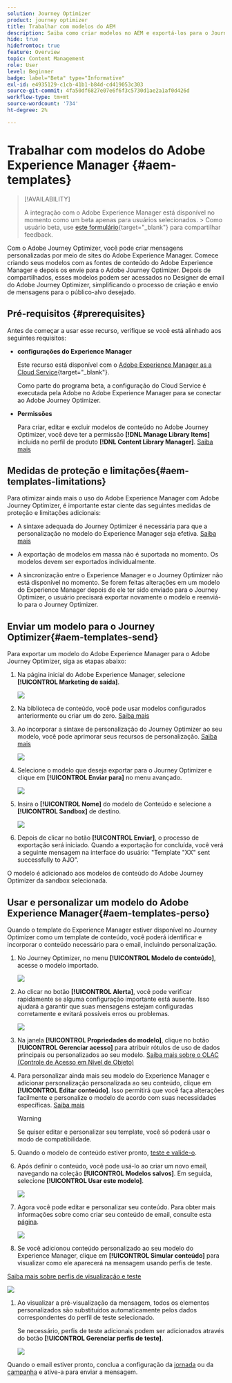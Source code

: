 ```yaml
---
solution: Journey Optimizer
product: journey optimizer
title: Trabalhar com modelos do AEM
description: Saiba como criar modelos no AEM e exportá-los para o Journey Optimizer
hide: true
hidefromtoc: true
feature: Overview
topic: Content Management
role: User
level: Beginner
badge: label="Beta" type="Informative"
exl-id: e4935129-c1cb-41b1-b84d-cd419053c303
source-git-commit: 4fa50df6827e07e6f6f3c5730d1ae2a1af0d426d
workflow-type: tm+mt
source-wordcount: '734'
ht-degree: 2%

---
```


# Trabalhar com modelos do Adobe Experience Manager {#aem-templates}

>[!AVAILABILITY]
>
>A integração com o Adobe Experience Manager está disponível no momento como um beta apenas para usuários selecionados.
>&#x200B;> Como usuário beta, use [este formulário](https://forms.office.com/pages/responsepage.aspx?id=Wht7-jR7h0OUrtLBeN7O4Wf0cbVTQ3tCpW_unE-w8-JUN1FaNlAzNkhPSUdaSkJXVFRCNTRJNVRFSy4u){target="_blank"} para compartilhar feedback.

Com o Adobe Journey Optimizer, você pode criar mensagens personalizadas por meio de sites do Adobe Experience Manager. Comece criando seus modelos com as fontes de conteúdo do Adobe Experience Manager e depois os envie para o Adobe Journey Optimizer. Depois de compartilhados, esses modelos podem ser acessados no Designer de email do Adobe Journey Optimizer, simplificando o processo de criação e envio de mensagens para o público-alvo desejado.

## Pré-requisitos {#prerequisites}

Antes de começar a usar esse recurso, verifique se você está alinhado aos seguintes requisitos:

* **configurações do Experience Manager**

  Este recurso está disponível com o [Adobe Experience Manager as a Cloud Service](https://experienceleague.adobe.com/docs/experience-manager-cloud-service/content/overview/introduction.html?lang=pt-BR){target="_blank"}.

  Como parte do programa beta, a configuração do Cloud Service é executada pela Adobe no Adobe Experience Manager para se conectar ao Adobe Journey Optimizer.

* **Permissões**

  Para criar, editar e excluir modelos de conteúdo no Adobe Journey Optimizer, você deve ter a permissão **[!DNL Manage Library Items]** incluída no perfil de produto **[!DNL Content Library Manager]**. [Saiba mais](../administration/ootb-product-profiles.md#content-library-manager)

## Medidas de proteção e limitações{#aem-templates-limitations}

Para otimizar ainda mais o uso do Adobe Experience Manager com Adobe Journey Optimizer, é importante estar ciente das seguintes medidas de proteção e limitações adicionais:

* A sintaxe adequada do Journey Optimizer é necessária para que a personalização no modelo do Experience Manager seja efetiva. [Saiba mais](../personalization/personalization-syntax.md)

* A exportação de modelos em massa não é suportada no momento. Os modelos devem ser exportados individualmente.

* A sincronização entre o Experience Manager e o Journey Optimizer não está disponível no momento. Se forem feitas alterações em um modelo do Experience Manager depois de ele ter sido enviado para o Journey Optimizer, o usuário precisará exportar novamente o modelo e reenviá-lo para o Journey Optimizer.

## Enviar um modelo para o Journey Optimizer{#aem-templates-send}

Para exportar um modelo do Adobe Experience Manager para o Adobe Journey Optimizer, siga as etapas abaixo:

1. Na página inicial do Adobe Experience Manager, selecione **[!UICONTROL Marketing de saída]**.

   ![](assets/aem-outbound-menu.png)

1. Na biblioteca de conteúdo, você pode usar modelos configurados anteriormente ou criar um do zero. [Saiba mais](https://experienceleague.adobe.com/docs/experience-manager-65/authoring/authoring/managing-pages.html#creating-a-new-page)

1. Ao incorporar a sintaxe de personalização do Journey Optimizer ao seu modelo, você pode aprimorar seus recursos de personalização. [Saiba mais](../personalization/personalization-syntax.md)

   ![](assets/aem_ajo_4.png)

1. Selecione o modelo que deseja exportar para o Journey Optimizer e clique em **[!UICONTROL Enviar para]** no menu avançado.

   ![](assets/aem-advanced-menu.png)

1. Insira o **[!UICONTROL Nome]** do modelo de Conteúdo e selecione a **[!UICONTROL Sandbox]** de destino.

   ![](assets/aem-send-template-settings.png)

1. Depois de clicar no botão **[!UICONTROL Enviar]**, o processo de exportação será iniciado. Quando a exportação for concluída, você verá a seguinte mensagem na interface do usuário: &quot;Template &quot;XX&quot; sent successfully to AJO&quot;.

O modelo é adicionado aos modelos de conteúdo do Adobe Journey Optimizer da sandbox selecionada.

## Usar e personalizar um modelo do Adobe Experience Manager{#aem-templates-perso}

Quando o template do Experience Manager estiver disponível no Journey Optimizer como um template de conteúdo, você poderá identificar e incorporar o conteúdo necessário para o email, incluindo personalização.

1. No Journey Optimizer, no menu **[!UICONTROL Modelo de conteúdo]**, acesse o modelo importado.

   ![](assets/aem_ajo_1.png)

1. Ao clicar no botão **[!UICONTROL Alerta]**, você pode verificar rapidamente se alguma configuração importante está ausente. Isso ajudará a garantir que suas mensagens estejam configuradas corretamente e evitará possíveis erros ou problemas.

   ![](assets/aem_ajo_2.png)

1. Na janela **[!UICONTROL Propriedades do modelo]**, clique no botão **[!UICONTROL Gerenciar acesso]** para atribuir rótulos de uso de dados principais ou personalizados ao seu modelo. [Saiba mais sobre o OLAC (Controle de Acesso em Nível de Objeto)](../administration/object-based-access.md)

1. Para personalizar ainda mais seu modelo do Experience Manager e adicionar personalização personalizada ao seu conteúdo, clique em **[!UICONTROL Editar conteúdo]**. Isso permitirá que você faça alterações facilmente e personalize o modelo de acordo com suas necessidades específicas. [Saiba mais](../email/get-started-email-design.md)

   >[!WARNING]
   >
   > Se quiser editar e personalizar seu template, você só poderá usar o modo de compatibilidade.

1. Quando o modelo de conteúdo estiver pronto, [teste e valide-o](../content-management/content-templates.md#test-template).

1. Após definir o conteúdo, você pode usá-lo ao criar um novo email, navegando na coleção **[!UICONTROL Modelos salvos]**. Em seguida, selecione **[!UICONTROL Usar este modelo]**.

   ![](assets/aem_ajo_3.png)

1. Agora você pode editar e personalizar seu conteúdo. Para obter mais informações sobre como criar seu conteúdo de email, consulte esta [página](../email/content-from-scratch.md).

   ![](assets/aem_ajo_5.png)

1. Se você adicionou conteúdo personalizado ao seu modelo do Experience Manager, clique em **[!UICONTROL Simular conteúdo]** para visualizar como ele aparecerá na mensagem usando perfis de teste.

[Saiba mais sobre perfis de visualização e teste](../content-management/preview-test.md)

   ![](assets/aem_ajo_6.png)

1. Ao visualizar a pré-visualização da mensagem, todos os elementos personalizados são substituídos automaticamente pelos dados correspondentes do perfil de teste selecionado.

   Se necessário, perfis de teste adicionais podem ser adicionados através do botão **[!UICONTROL Gerenciar perfis de teste]**.

   ![](assets/aem_ajo_7.png)

Quando o email estiver pronto, conclua a configuração da [jornada](../building-journeys/journey-gs.md) ou da [campanha](../campaigns/create-campaign.md) e ative-a para enviar a mensagem.
